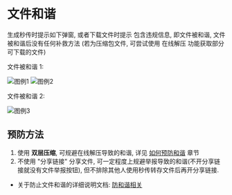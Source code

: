 # 文件和谐

生成秒传时提示如下弹窗, 或者下载文件时提示 包含违规信息, 即文件被和谐, 文件被和谐后没有任何补救方法 (若为压缩包文件, 可尝试使用 在线解压 功能获取部分可下载的文件)

文件被和谐 1:

![图例1](https://pic.rmb.bdstatic.com/bjh/ca690a39f6668dcaa38b0a01ddf78e20.png)
![图例2](https://pic.rmb.bdstatic.com/bjh/95b6be9e217d7270fb34076cc0fa6695.png)

文件被和谐 2:

![图例3](https://pic.rmb.bdstatic.com/bjh/3c182fdbccab1eec22ebc9ee91a40573.png)

## 预防方法

1. 使用 **双层压缩**, 可规避在线解压导致的和谐, 详见 [如何预防和谐](/document/预防和谐/度盘防和谐.md) 章节
2. 不使用 "分享链接" 分享文件, 可一定程度上规避举报导致的和谐(不开分享链接就没有文件举报按钮), 但不排除其他人使用秒传转存文件后再开分享链接.

- 关于防止文件和谐的详细说明文档: [防和谐相关](/document/预防和谐/度盘防和谐.md)
